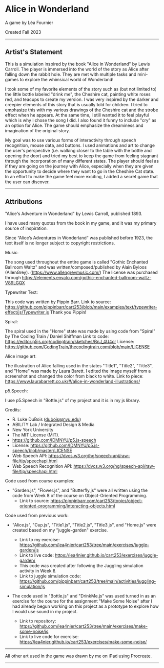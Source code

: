 # Alice in Wonderland
A game by Léa Fournier

Created Fall 2023

-------------------------------------------------------------------------
Artist's Statement
-------------------------------------------------------------------------

This is a simulation inspired by the book "Alice in Wonderland" by Lewis Carroll.
The player is immersed into the world of the story as Alice after falling down the rabbit hole.
They are met with multiple tasks and mini-games to explore the whimsical world of Wonderland!


I took some of my favorite elements of the story such as (but not limited to) the little bottle labeled "drink me", the Cheshire cat, painting white roses red, and teacups to create my version. I was very inspired by the darker and creepier elements of this story that is usually told for children. I tried to emphasize this with my various drawings of the Cheshire cat and the strobe effect when he appears. At the same time, I still wanted it to feel playful which is why I chose the song I did. I also found it funny to include "cry" as an option for Alice. The game should emphasize the dreaminess and imagination of the original story.


My goal was to use various forms of interactivity through speech recognition, mouse data, and buttons. I used animations and art to change the user's perspective (i.e. walking closer to the table with the bottle and opening the door) and tried my best to keep the game from feeling stagnant through the incorporation of many different states. The player should feel as if they are going on the journey with Alice, especially when they are given the opportunity to decide where they want to go in the Cheshire Cat state. In an effort to make the game feel more exciting, I added a secret game that the user can discover.  

-------------------------------------------------------------------------
Attributions 
-------------------------------------------------------------------------

"Alice's Adventure in Wonderland" by Lewis Carroll, published 1893.

I have used many quotes from the book in my game, and it was my primary source of inspiration. 

Since “Alice’s Adventures in Wonderland” was published before 1923, the text itself is no longer subject to copyright restrictions. 


Music:

The song used throughout the entire game is called "Gothic Enchanted Ballroom Waltz" 
and was written/composed/published by Alain Byloos (AllenGrey). (https://www.allengreymusic.com/)
The license was purchased through https://elements.envato.com/gothic-enchanted-ballroom-waltz-V89LGQX 


Typewriter Text:

This code was written by Pippin Barr. 
Link to source: https://github.com/pippinbarr/cart253/blob/main/examples/text/typewriter-effect/js/Typewriter.js 
Thank you Pippin! 


Spiral:

The spiral used in the "Home" state was made by using code from "Spiral" by The Coding Train / Daniel Shiffman
Link to code: https://editor.p5js.org/codingtrain/sketches/BnJ_4U4cr
License: https://github.com/CodingTrain/thecodingtrain.com/blob/main/LICENSE 


Alice image art: 

The illustration of Alice falling used in the states "Title1", "Title2", "Title3", and "Home" was made by Laura Barett.
I edited the image myself from a screenshot and changed the color from black to white. 
Link to piece: https://www.laurabarrett.co.uk/#/alice-in-wonderland-illustrations/

p5.Speech:

I use p5.Speech in "Bottle.js" of my project and it is in my js library. 

Credits: 
 *  R. Luke DuBois (dubois@nyu.edu)
 *  ABILITY Lab / Integrated Design & Media
 *  New York University
 *  The MIT License (MIT).
 *  https://github.com/IDMNYU/p5.js-speech
 *  License: https://github.com/IDMNYU/p5.js-speech/blob/master/LICENSE 
 *  Web Speech API: https://dvcs.w3.org/hg/speech-api/raw-file/tip/speechapi.html
 *  Web Speech Recognition API: https://dvcs.w3.org/hg/speech-api/raw-file/tip/speechapi.html


 Code used from course examples:
 * "Garden.js", "Flower.js", and "Butterfly.js" were all written using the code from Week 8 of the course
    on Object-Oriented Programming.
    * Link to source: https://pippinbarr.com/cart253/topics/object-oriented-programming/interacting-objects.html

 Code used from previous work:
 * "Alice.js", "Cup.js", "Title1.js", "Title2.js", "Title3.js", and "Home.js" were 
 created based on my "juggle-garden" exercise.  
    * Link to my exercise: https://github.com/lea4nier/cart253/tree/main/exercises/juggle-garden/js 
    * Link to live code: https://lea4nier.github.io/cart253/exercises/juggle-garden/
    * This code was created after following the Juggling simulation activity in Week 8.
    * Link to juggle simulation code: https://github.com/pippinbarr/cart253/tree/main/activities/juggling-simulation/js

 * The code used in "Bottle.js" and "DrinkMe.js" was used turned in as an exercise for the course for the assignment "Make Some Noise" after I had already begun working on this project as a prototype to explore how I would use sound in my project.
    * Link to repository: https://github.com/lea4nier/cart253/tree/main/exercises/make-some-noise/js 
    * Link to live code for exercise: https://lea4nier.github.io/cart253/exercises/make-some-noise/ 

-------------------------------------------------------------------------

All other art used in the game was drawn by me on iPad using Procreate.

-------------------------------------------------------------------------